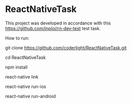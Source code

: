 # ReactNativeTask

This project was developed in accordance with this https://github.com/inploi/rn-dev-test test task.

How to run:

git clone https://github.com/coderlight/ReactNativeTask.git

cd ReactNativeTask

npm install

react-native link

react-native run-ios

react-native run-android